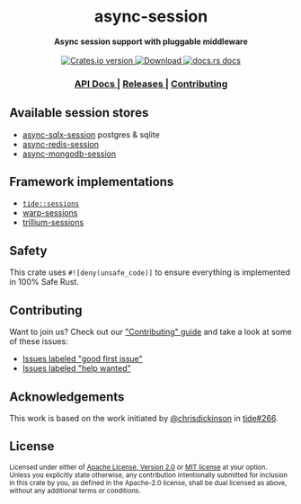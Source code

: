 <h1 align="center">async-session</h1>
<div align="center">
  <strong>
    Async session support with pluggable middleware
  </strong>
</div>

<br />

<div align="center">
  <!-- Crates version -->
  <a href="https://crates.io/crates/async-session">
    <img src="https://img.shields.io/crates/v/async-session.svg?style=flat-square"
    alt="Crates.io version" />
  </a>
  <!-- Downloads -->
  <a href="https://crates.io/crates/async-session">
    <img src="https://img.shields.io/crates/d/async-session.svg?style=flat-square"
      alt="Download" />
  </a>
  <!-- docs.rs docs -->
  <a href="https://docs.rs/async-session">
    <img src="https://img.shields.io/badge/docs-latest-blue.svg?style=flat-square"
      alt="docs.rs docs" />
  </a>
</div>

<div align="center">
  <h3>
    <a href="https://docs.rs/async-session">
      API Docs
    </a>
    <span> | </span>
    <a href="https://github.com/http-rs/async-session/releases">
      Releases
    </a>
    <span> | </span>
    <a href="https://github.com/http-rs/async-session/blob/main/.github/CONTRIBUTING.md">
      Contributing
    </a>
  </h3>
</div>

## Available session stores

* [async-sqlx-session](https://crates.io/crates/async-sqlx-session) postgres & sqlite
* [async-redis-session](https://crates.io/crates/async-redis-session)
* [async-mongodb-session](https://crates.io/crates/async-mongodb-session)

## Framework implementations

* [`tide::sessions`](https://docs.rs/tide/latest/tide/sessions/index.html)
* [warp-sessions](https://docs.rs/warp-sessions/latest/warp_sessions/)
* [trillium-sessions](https://docs.trillium.rs/trillium_sessions)

## Safety
This crate uses ``#![deny(unsafe_code)]`` to ensure everything is implemented in
100% Safe Rust.

## Contributing
Want to join us? Check out our ["Contributing" guide][contributing] and take a
look at some of these issues:

- [Issues labeled "good first issue"][good-first-issue]
- [Issues labeled "help wanted"][help-wanted]

[contributing]: https://github.com/http-rs/async-session/blob/main/.github/CONTRIBUTING.md
[good-first-issue]: https://github.com/http-rs/async-session/labels/good%20first%20issue
[help-wanted]: https://github.com/http-rs/async-session/labels/help%20wanted

## Acknowledgements

This work is based on the work initiated by
[@chrisdickinson](https://github.com/chrisdickinson) in
[tide#266](https://github.com/http-rs/tide/pull/266).

## License

<sup>
Licensed under either of <a href="LICENSE-APACHE">Apache License, Version
2.0</a> or <a href="LICENSE-MIT">MIT license</a> at your option.
</sup>

<br/>

<sub>
Unless you explicitly state otherwise, any contribution intentionally submitted
for inclusion in this crate by you, as defined in the Apache-2.0 license, shall
be dual licensed as above, without any additional terms or conditions.
</sub>
